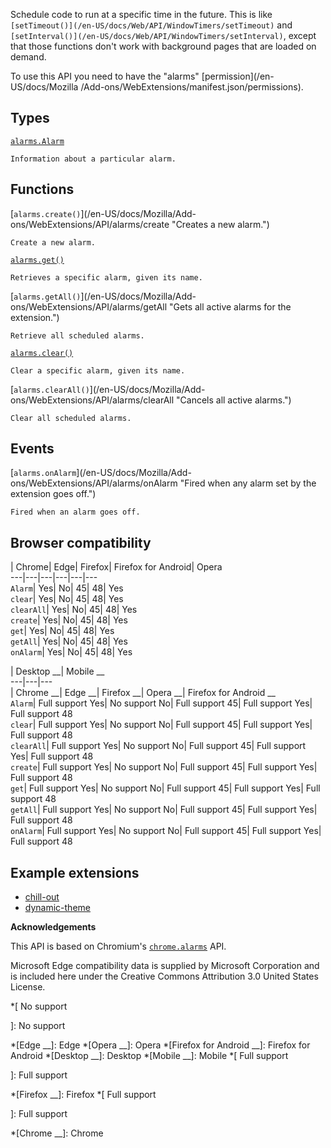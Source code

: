 Schedule code to run at a specific time in the future. This is like
`[setTimeout()](/en-US/docs/Web/API/WindowTimers/setTimeout)` and
`[setInterval()](/en-US/docs/Web/API/WindowTimers/setInterval)`, except that
those functions don't work with background pages that are loaded on demand.

To use this API you need to have the "alarms" [permission](/en-US/docs/Mozilla
/Add-ons/WebExtensions/manifest.json/permissions).

## Types

[`alarms.Alarm`](/en-US/docs/Mozilla/Add-ons/WebExtensions/API/alarms/Alarm
"Information about a single alarm. This object is returned from alarms.get\(\)
and alarms.getAll\(\), and is passed into the alarms.onAlarm listener.")

    Information about a particular alarm.

## Functions

[`alarms.create()`](/en-US/docs/Mozilla/Add-
ons/WebExtensions/API/alarms/create "Creates a new alarm.")

    Create a new alarm.
[`alarms.get()`](/en-US/docs/Mozilla/Add-ons/WebExtensions/API/alarms/get
"Gets an alarm, given its name.")

    Retrieves a specific alarm, given its name.
[`alarms.getAll()`](/en-US/docs/Mozilla/Add-
ons/WebExtensions/API/alarms/getAll "Gets all active alarms for the
extension.")

    Retrieve all scheduled alarms.
[`alarms.clear()`](/en-US/docs/Mozilla/Add-ons/WebExtensions/API/alarms/clear
"Cancels an alarm, given its name.")

    Clear a specific alarm, given its name.
[`alarms.clearAll()`](/en-US/docs/Mozilla/Add-
ons/WebExtensions/API/alarms/clearAll "Cancels all active alarms.")

    Clear all scheduled alarms.

## Events

[`alarms.onAlarm`](/en-US/docs/Mozilla/Add-
ons/WebExtensions/API/alarms/onAlarm "Fired when any alarm set by the
extension goes off.")

    Fired when an alarm goes off.

## Browser compatibility

| Chrome| Edge| Firefox| Firefox for Android| Opera  
---|---|---|---|---|---  
`Alarm`|  Yes|  No| 45| 48|  Yes  
`clear`|  Yes|  No| 45| 48|  Yes  
`clearAll`|  Yes|  No| 45| 48|  Yes  
`create`|  Yes|  No| 45| 48|  Yes  
`get`|  Yes|  No| 45| 48|  Yes  
`getAll`|  Yes|  No| 45| 48|  Yes  
`onAlarm`|  Yes|  No| 45| 48|  Yes  
  
| Desktop __| Mobile __  
---|---|---  
| Chrome __| Edge __| Firefox __| Opera __| Firefox for Android __  
`Alarm`|  Full support Yes|  No support No|  Full support 45|  Full support
Yes|  Full support 48  
`clear`|  Full support Yes|  No support No|  Full support 45|  Full support
Yes|  Full support 48  
`clearAll`|  Full support Yes|  No support No|  Full support 45|  Full support
Yes|  Full support 48  
`create`|  Full support Yes|  No support No|  Full support 45|  Full support
Yes|  Full support 48  
`get`|  Full support Yes|  No support No|  Full support 45|  Full support Yes|
Full support 48  
`getAll`|  Full support Yes|  No support No|  Full support 45|  Full support
Yes|  Full support 48  
`onAlarm`|  Full support Yes|  No support No|  Full support 45|  Full support
Yes|  Full support 48  
  
## Example extensions

  * [chill-out](https://github.com/mdn/webextensions-examples/tree/master/chill-out)
  * [dynamic-theme](https://github.com/mdn/webextensions-examples/tree/master/dynamic-theme)

**Acknowledgements**

This API is based on Chromium's
[`chrome.alarms`](https://developer.chrome.com/extensions/alarms) API.

Microsoft Edge compatibility data is supplied by Microsoft Corporation and is
included here under the Creative Commons Attribution 3.0 United States
License.

  *[
No support

]: No support

  *[Edge __]: Edge
  *[Opera __]: Opera
  *[Firefox for Android __]: Firefox for Android
  *[Desktop __]: Desktop
  *[Mobile __]: Mobile
  *[
 Full support

]: Full support

  *[Firefox __]: Firefox
  *[
Full support

]: Full support

  *[Chrome __]: Chrome

